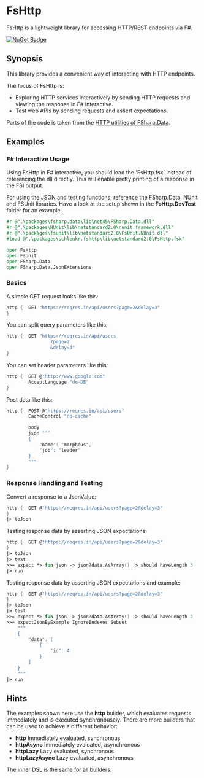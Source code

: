 # FsHttp

FsHttp is a lightweight library for accessing HTTP/REST endpoints via F#.

[![NuGet Badge](http://img.shields.io/nuget/v/SchlenkR.FsHttp.svg?style=flat)](https://www.nuget.org/packages/SchlenkR.FsHttp)

## Synopsis

This library provides a convenient way of interacting with HTTP endpoints.

The focus of FsHttp is:

* Exploring HTTP services interactively by sending HTTP requests and viewing the response in F# interactive.
* Test web APIs by sending requests and assert expectations.

Parts of the code is taken from the [HTTP utilities of FSharp.Data](http://fsharp.github.io/FSharp.Data/library/Http.html).

## Examples

### F# Interactive Usage

Using FsHttp in F# interactive, you should load the 'FsHttp.fsx' instead of referencing the dll directly. This will enable pretty printing of a response in the FSI output.

For using the JSON and testing functions, reference the FSharp.Data, NUnit and FSUnit libraries. Have a look at the setup shown in the **FsHttp.DevTest** folder for an example.

```fsharp
#r @".\packages\fsharp.data\lib\net45\FSharp.Data.dll"
#r @".\packages\NUnit\lib\netstandard2.0\nunit.framework.dll"
#r @".\packages\fsunit\lib\netstandard2.0\FsUnit.NUnit.dll"
#load @".\packages\schlenkr.fshttp\lib\netstandard2.0\FsHttp.fsx"

open FsHttp
open FsUnit
open FSharp.Data
open FSharp.Data.JsonExtensions
```

### Basics

A simple GET request looks like this:

```fsharp
http {  GET "https://reqres.in/api/users?page=2&delay=3"
}
```

You can split query parameters like this:

```fsharp
http {  GET "https://reqres.in/api/users
                ?page=2
                &delay=3"
}
```

You can set header parameters like this:

```fsharp
http {  GET @"http://www.google.com"
        AcceptLanguage "de-DE"
}
```

Post data like this:

```fsharp
http {  POST @"https://reqres.in/api/users"
        CacheControl "no-cache"

        body
        json """
        {
            "name": "morpheus",
            "job": "leader"
        }
        """
}
```

### Response Handling and Testing

Convert a response to a JsonValue:

```fsharp
http {  GET @"https://reqres.in/api/users?page=2&delay=3"
}
|> toJson
```

Testing response data by asserting JSON expectations:

```fsharp
http {  GET @"https://reqres.in/api/users?page=2&delay=3"
}
|> toJson
|> test
>>= expect *> fun json -> json?data.AsArray() |> should haveLength 3
|> run
```

Testing response data by asserting JSON expectations and example:

```fsharp
http {  GET @"https://reqres.in/api/users?page=2&delay=3"
}
|> toJson
|> test
>>= expect *> fun json -> json?data.AsArray() |> should haveLength 3
>>= expectJsonByExample IgnoreIndexes Subset
    """
    {
        "data": [
            {
                "id": 4
            }
        ]
    }
    """
|> run
```

## Hints

The examples shown here use the **http** builder, which evaluates requests immediately and is executed synchronousely. There are more builders that can be used to achieve a different behavior:

* **http** Immediately evaluated, synchronous
* **httpAsync** Immediately evaluated, asynchronous
* **httpLazy** Lazy evaluated, synchronous
* **httpLazyAsync** Lazy evaluated, asynchronous

The inner DSL is the same for all builders.
